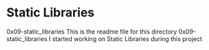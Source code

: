 # Static Libraries
0x09-static_libraries
This is the readme file for this directory 0x09-static_libraries
I started working on Static Libraries during this project
